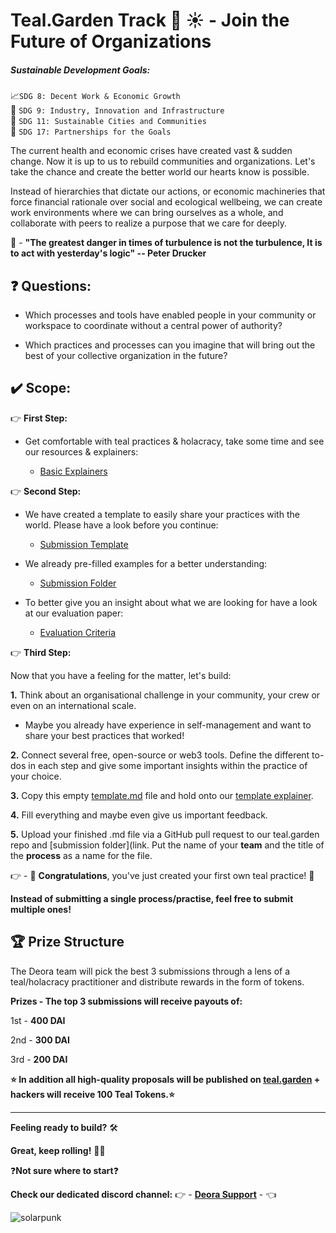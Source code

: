 # Teal.Garden Track :seedling: :sunny: - Join the Future of Organizations

##### Sustainable Development Goals:

:chart_with_upwards_trend:`SDG 8: Decent Work & Economic Growth`  
:milky_way: `SDG 9: Industry, Innovation and Infrastructure`  
:house_with_garden: `SDG 11: Sustainable Cities and Communities`  
:handshake: `SDG 17: Partnerships for the Goals`  

The current health and economic crises have created vast & sudden change. Now it is up to us to rebuild communities and organizations. Let's take the chance and create the better world our hearts know is possible.

Instead of hierarchies that dictate our actions, or economic machineries that force financial rationale over social and ecological wellbeing, we can create work environments where we can bring ourselves as a whole, and collaborate with peers to realize a purpose that we care for deeply.

:thought_balloon: - **"The greatest danger in times of turbulence is not the turbulence, It is to act with yesterday's logic" -- Peter Drucker**

## :question: Questions:

* Which processes and tools have enabled people in your community or workspace to coordinate without a central power of authority?

* Which practices and processes can you imagine that will bring out the best of your collective organization in the future?

## :heavy_check_mark: Scope:

:point_right: **First Step:**
* Get comfortable with teal practices & holacracy, take some time and see our resources & explainers:

    * [Basic Explainers](https://github.com/deora-earth/tealgarden/blob/develop/docs/teal-basics.md)

:point_right: **Second Step:**

* We have created a template to easily share your practices with the world. Please have a look before you continue:

    * [Submission Template](https://hackmd.io/@5-YIdqM_TiWI7n-xRmaUqg/H1ywNR6_I)

* We already pre-filled examples for a better understanding:

    * [Submission Folder](https://github.com/deora-earth/tealgarden/tree/develop/submissions)

* To better give you an insight about what we are looking for have a look at our evaluation paper:

    * [Evaluation Criteria](https://github.com/deora-earth/tealgarden/blob/develop/docs/submission-evaluation.md)

:point_right: **Third Step:**  

Now that you have a feeling for the matter, let's build:

**1.** Think about an organisational challenge in your community, your crew or even on an international scale. 

* Maybe you already have experience in self-management and want to share your best practices that worked!

**2.** Connect several free, open-source or web3 tools. Define the different to-dos in each step and give some important insights within the practice of your choice.

**3.** Copy this empty [template.md](https://github.com/deora-earth/tealgarden/blob/develop/docs/start_here_blank_template.md) file and hold onto our [template explainer](https://https://hackmd.io/@5-YIdqM_TiWI7n-xRmaUqg/H1ywNR6_I).

**4.** Fill everything and maybe even give us important feedback.

**5.** Upload your finished .md file via a GitHub pull request to our teal.garden repo and [submission folder](link.  Put the name of your **team** and the title of the **process** as a name for the file.

:point_right: -  :tada: **Congratulations**, you've just created your first own teal practice! :tada:


**Instead of submitting a single process/practise, feel free to submit multiple ones!**

## :trophy: Prize Structure

The Deora team will pick the best 3 submissions through a lens of a teal/holacracy practitioner and distribute rewards in the form of tokens.

**Prizes - The top 3 submissions will receive payouts of:**

1st - **400 DAI**

2nd - **300 DAI**

3rd - **200 DAI**

**:star: In addition all high-quality proposals will be published on [teal.garden](https://tealgarden.deora.earth/) + hackers will receive 100 Teal Tokens.:star:**

---

**Feeling ready to build?** :hammer_and_wrench:

**Great, keep rolling!** :biking_man:

:question:**Not sure where to start**:question:

**Check our dedicated discord channel:**
:point_right: - ​**[Deora Support](https://discord.gg/T5NU2q5)** - :point_left:

![solarpunk](https://i.imgur.com/FaBDhgT.jpg)


